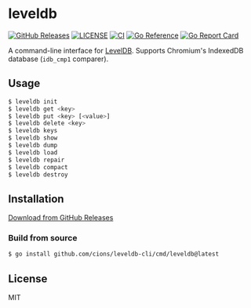 # leveldb

[![GitHub Releases](https://img.shields.io/github/v/release/cions/leveldb-cli?sort=semver)](https://github.com/cions/leveldb-cli/releases)
[![LICENSE](https://img.shields.io/github/license/cions/leveldb-cli)](https://github.com/cions/leveldb-cli/blob/master/LICENSE)
[![CI](https://github.com/cions/leveldb-cli/actions/workflows/ci.yml/badge.svg)](https://github.com/cions/leveldb-cli/actions/workflows/ci.yml)
[![Go Reference](https://pkg.go.dev/badge/github.com/cions/leveldb-cli.svg)](https://pkg.go.dev/github.com/cions/leveldb-cli)
[![Go Report Card](https://goreportcard.com/badge/github.com/cions/leveldb-cli)](https://goreportcard.com/report/github.com/cions/leveldb-cli)

A command-line interface for [LevelDB](https://github.com/google/leveldb). Supports Chromium's IndexedDB database (`idb_cmp1` comparer).

## Usage

```sh
$ leveldb init
$ leveldb get <key>
$ leveldb put <key> [<value>]
$ leveldb delete <key>
$ leveldb keys
$ leveldb show
$ leveldb dump
$ leveldb load
$ leveldb repair
$ leveldb compact
$ leveldb destroy
```

## Installation

[Download from GitHub Releases](https://github.com/cions/leveldb-cli/releases)

### Build from source

```sh
$ go install github.com/cions/leveldb-cli/cmd/leveldb@latest
```

## License

MIT
